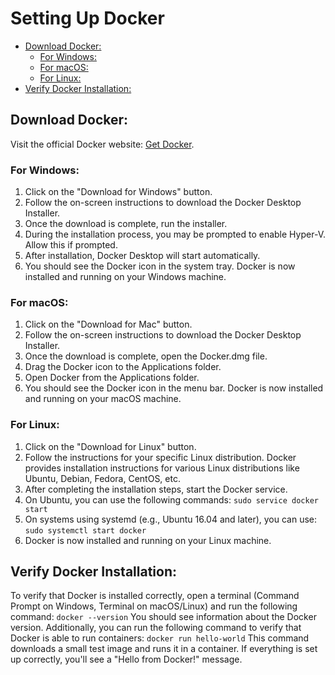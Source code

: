 # Setting Up Docker<a name="setting-up-docker"></a>

<!-- mdformat-toc start --slug=github --maxlevel=6 --minlevel=2 -->

- [Download Docker:](#download-docker)
  - [For Windows:](#for-windows)
  - [For macOS:](#for-macos)
  - [For Linux:](#for-linux)
- [Verify Docker Installation:](#verify-docker-installation)

<!-- mdformat-toc end -->

## Download Docker:<a name="download-docker"></a>

Visit the official Docker website: [Get Docker](https://docs.docker.com/get-docker/).

### For Windows:<a name="for-windows"></a>

1. Click on the "Download for Windows" button.
1. Follow the on-screen instructions to download the Docker Desktop Installer.
1. Once the download is complete, run the installer.
1. During the installation process, you may be prompted to enable Hyper-V. Allow this if prompted.
1. After installation, Docker Desktop will start automatically.
1. You should see the Docker icon in the system tray. Docker is now installed and running on your Windows machine.

### For macOS:<a name="for-macos"></a>

1. Click on the "Download for Mac" button.
1. Follow the on-screen instructions to download the Docker Desktop Installer.
1. Once the download is complete, open the Docker.dmg file.
1. Drag the Docker icon to the Applications folder.
1. Open Docker from the Applications folder.
1. You should see the Docker icon in the menu bar. Docker is now installed and running on your macOS machine.

### For Linux:<a name="for-linux"></a>

1. Click on the "Download for Linux" button.
1. Follow the instructions for your specific Linux distribution. Docker provides installation instructions for various Linux distributions like Ubuntu, Debian, Fedora, CentOS, etc.
1. After completing the installation steps, start the Docker service.
1. On Ubuntu, you can use the following commands:
   `sudo service docker start`
1. On systems using systemd (e.g., Ubuntu 16.04 and later), you can use:
   `sudo systemctl start docker`
1. Docker is now installed and running on your Linux machine.

## Verify Docker Installation:<a name="verify-docker-installation"></a>

To verify that Docker is installed correctly, open a terminal (Command Prompt on Windows, Terminal on macOS/Linux) and run the following command:
`docker --version`
You should see information about the Docker version.
Additionally, you can run the following command to verify that Docker is able to run containers:
`docker run hello-world`
This command downloads a small test image and runs it in a container. If everything is set up correctly, you'll see a "Hello from Docker!" message.
